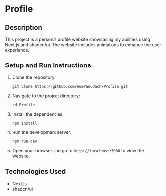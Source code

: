 # Profile

## Description
This project is a personal profile website showcasing my abilities using Next.js and shadcn/ui. The website includes animations to enhance the user experience.

## Setup and Run Instructions
1. Clone the repository:
   ```
   git clone https://github.com/AumPanudach/Profile.git
   ```
2. Navigate to the project directory:
   ```
   cd Profile
   ```
3. Install the dependencies:
   ```
   npm install
   ```
4. Run the development server:
   ```
   npm run dev
   ```
5. Open your browser and go to `http://localhost:3000` to view the website.

## Technologies Used
- Next.js
- shadcn/ui
